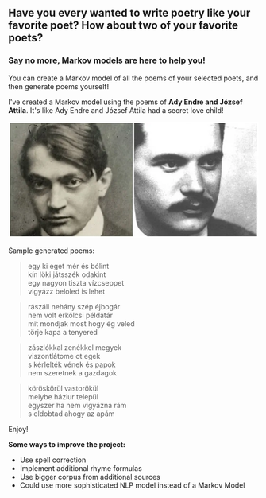 ## Have you every wanted to write poetry like your favorite poet? How about two of your favorite poets?
### Say no more, Markov models are here to help you!

You can create a Markov model of all the poems of your selected poets, and then generate poems yourself!

I've created a Markov model using the poems of **Ady Endre and József Attila**. It's like Ady Endre and József Attila had a secret love child!

<p align="center">
  <img src="adyjozsefattila.png" alt="Ady Attila"/>
</p>

Sample generated poems:

> egy ki eget mér és bólint<br /> kín löki játsszék odakint<br /> egy nagyon tiszta vízcseppet<br /> vigyázz beloled is lehet

> rászáll nehány szép éjbogár<br /> nem volt erkölcsi példatár<br /> mit mondjak most hogy ég veled<br /> törje kapa a tenyered

> zászlókkal zenékkel megyek <br /> viszontlátome ot egek<br /> s kérlelték vének és papok<br /> nem szeretnek a gazdagok

> köröskörül vastorökül<br /> melybe háziur települ<br /> egyszer ha nem vigyázna rám<br /> s eldobtad ahogy az apám

Enjoy!

**Some ways to improve the project:**
- Use spell correction
- Implement additional rhyme formulas
- Use bigger corpus from additional sources
- Could use more sophisticated NLP model instead of a Markov Model
